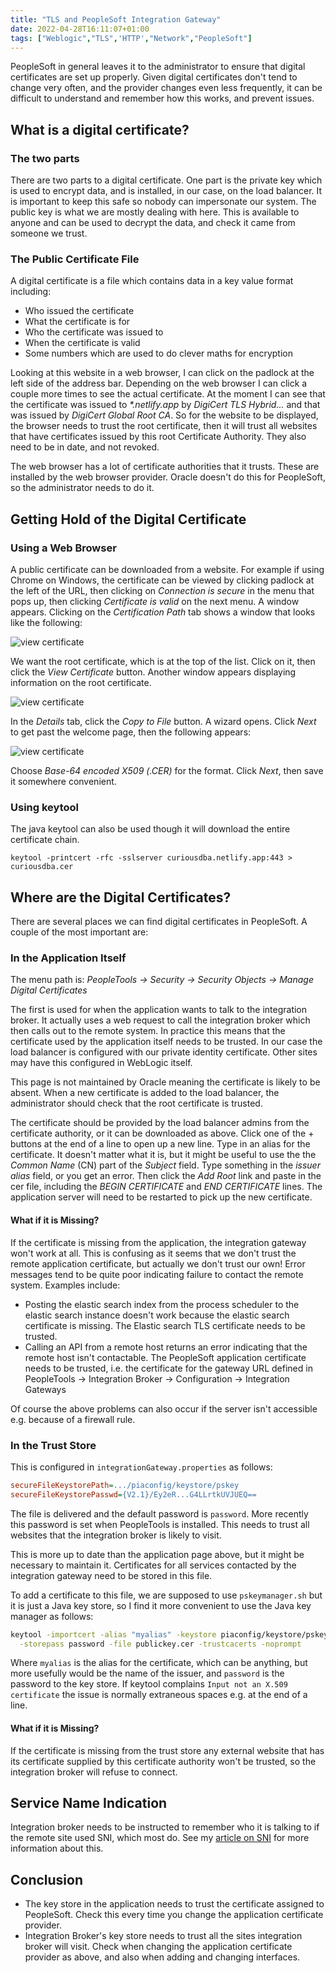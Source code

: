 ```yaml
---
title: "TLS and PeopleSoft Integration Gateway"
date: 2022-04-28T16:11:07+01:00
tags: ["Weblogic","TLS",'HTTP',"Network","PeopleSoft"]
---
```


PeopleSoft in general leaves it to the administrator to ensure that digital
certificates are set up properly. Given digital
certificates don't tend to change very often, and the provider changes even
less frequently, it can be difficult to understand and remember how this works,
and prevent issues.


## What is a digital certificate?

### The two parts

There are two parts to a digital certificate. One part is the private key
which is used to encrypt data, and is installed, in our case, on the load
balancer. It is important to keep this safe so nobody can impersonate our
system. The public key is what we are mostly dealing with here. This
is available to anyone and can be used to decrypt the data, and check it 
came from someone we trust.


### The Public Certificate File
A digital certificate is a file which contains data in a key value format
including:

  * Who issued the certificate
  * What the certificate is for
  * Who the certificate was issued to
  * When the certificate is valid
  * Some numbers which are used to do clever maths for encryption

Looking at this website in a web browser, I can click on the padlock at the 
left side of the address bar. Depending on the web browser I can click a 
couple more times to see the actual certificate. At the moment I can see that
the certificate was issued to _*.netlify.app_ by _DigiCert TLS Hybrid..._
and that was issued by _DigiCert Global Root CA_. So for the website to be
displayed, the browser needs to trust the root certificate, then it will
trust all websites that have certificates issued by this root Certificate
Authority. They also need to be in date, and not revoked.

The web browser has a lot of certificate authorities that it trusts. These are
installed by the web browser provider. Oracle doesn't do this for PeopleSoft,
so the administrator needs to do it.

## Getting Hold of the Digital Certificate

### Using a Web Browser

A public certificate can be downloaded from a website. For example if 
using Chrome on Windows, the certificate can be viewed by clicking padlock at
the left of the URL, then clicking on *Connection is secure* in the menu
that pops up, then clicking *Certificate is valid* on the next menu. A
window appears. Clicking on the *Certification Path* tab shows a window
that looks like the following:

![view certificate](/images/DigitalCertificateExport1.png)

We want the root certificate, which is at the top of the list. Click on it,
then click the *View Certificate* button. Another window appears displaying
information on the root certificate.

![view certificate](/images/DigitalCertificateExport2.png)

In the *Details* tab, click the *Copy to File* button. A wizard opens.
Click *Next* to get past the welcome page, then the following appears:

![view certificate](/images/DigitalCertificateExport3Format.png)

Choose *Base-64 encoded X509 (.CER)* for the format. Click *Next*,
then save it somewhere convenient.

### Using keytool

The java keytool can also be used though it will download the entire
certificate chain.

```
keytool -printcert -rfc -sslserver curiousdba.netlify.app:443 > curiousdba.cer
```


## Where are the Digital Certificates?

There are several places we can find digital certificates in PeopleSoft.
A couple of the most important are:

### In the Application Itself

The menu path is:
    *PeopleTools -> Security -> Security Objects -> Manage Digital Certificates* 
	
The first is used for when the application wants to talk to the integration
broker. It actually uses a web request to
call the integration broker which then calls out to the remote system. In practice
this means that the certificate used by the application itself needs
to be trusted. In our case the load balancer is configured with our private
identity certificate. Other sites may have this configured in WebLogic itself.

This page is not maintained by Oracle meaning the certificate is likely
to be absent. When a new certificate is added to the load balancer, 
the administrator should check that the root certificate is trusted.

The certificate should be provided by the load balancer admins from the
certificate authority, or it can be downloaded as above. Click one of the +
buttons at the end of a line to open up a new line. Type in an alias for 
the certificate. It doesn't matter what it is, but it might be useful to use
the the *Common Name* (CN) part of the *Subject* field. Type something in the
*issuer alias* field, or you get an error. Then click the *Add Root* link
and paste in the cer file, including the *BEGIN CERTIFICATE* and *END CERTIFICATE* lines.
The application server will need to be restarted to pick up the new certificate.


#### What if it is Missing?

If the certificate is missing from the application, the integration gateway
won't work at all. This is confusing as it seems that we don't trust the
remote application certificate, but actually we don't trust our own!
Error messages tend to be quite poor indicating failure to contact the
remote system. Examples include:
  * Posting the elastic search index from the process scheduler to the elastic 
    search instance doesn't work because the elastic search certificate is 
	missing. The Elastic search TLS certificate needs to be trusted.
  * Calling an API from a remote host returns an error indicating that the 
    remote host isn't contactable. The PeopleSoft application certificate
	needs to be trusted, i.e. the certificate for the gateway URL defined
	in PeopleTools -> Integration Broker -> Configuration 
	-> Integration Gateways

Of course the above problems can also occur if the server isn't accessible
e.g. because of a firewall rule.

### In the Trust Store

This is configured in `integrationGateway.properties` as follows:

```ini
secureFileKeystorePath=.../piaconfig/keystore/pskey
secureFileKeystorePasswd={V2.1}/Ey2eR...G4LLrtkUVJUEQ==
```

The file is delivered and the default password is `password`. More
recently this password is set when PeopleTools is installed. This needs
to trust all websites that the integration broker is likely to visit.

This is more up to date than the application page above, but it might be
necessary to maintain it. Certificates for all services contacted by the
integration gateway need to be stored in this file.

To add a certificate to this file, we are supposed to use `pskeymanager.sh`
but it is just a Java key store, so I find it more convenient to use the Java
key manager as follows:

```bash
keytool -importcert -alias "myalias" -keystore piaconfig/keystore/pskey \
  -storepass password -file publickey.cer -trustcacerts -noprompt
```

Where `myalias` is the alias for the certificate, which can be anything, 
but more usefully would be the name of the issuer, and `password` is the
password to the key store. If keytool complains 
`Input not an X.509 certificate` the issue is normally extraneous spaces
e.g. at the end of a line.

#### What if it is Missing?

If the certificate is missing from the trust store any external
website that has its certificate supplied by this certificate authority
won't be trusted, so the integration broker will refuse to connect.


## Service Name Indication

Integration broker needs to be instructed to remember who it is talking to if the
remote site used SNI, which most do. See my 
[article on SNI](../sniintegrationgateway) for more information
about this.

## Conclusion

  * The key store in the application needs to trust the certificate assigned to PeopleSoft.
    Check this every time you change the application certificate provider.
  * Integration Broker's key store needs to trust all the sites integration broker will visit.
    Check when changing the application certificate provider as above, and also when
	adding and changing interfaces.
